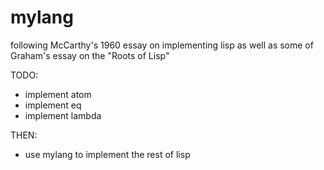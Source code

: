 mylang
======

following McCarthy's 1960 essay on implementing lisp as well as some of Graham's essay on the "Roots of Lisp"

TODO:
- implement atom
- implement eq
- implement lambda	

THEN:
- use mylang to implement the rest of lisp